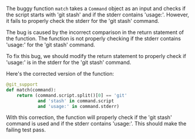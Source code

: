 The buggy function `match` takes a `Command` object as an input and checks if the script starts with 'git stash' and if the stderr contains 'usage:'. However, it fails to properly check the stderr for the 'git stash' command.

The bug is caused by the incorrect comparison in the return statement of the function. The function is not properly checking if the stderr contains 'usage:' for the 'git stash' command.

To fix this bug, we should modify the return statement to properly check if 'usage:' is in the stderr for the 'git stash' command. 

Here's the corrected version of the function:

```python
@git_support
def match(command):
    return (command.script.split()[0] == 'git'
            and 'stash' in command.script
            and 'usage:' in command.stderr)
```

With this correction, the function will properly check if the 'git stash' command is used and if the stderr contains 'usage:'. This should make the failing test pass.